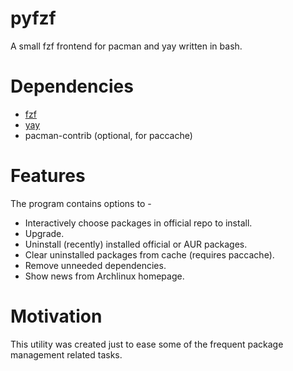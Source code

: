 # pyfzf

A small fzf frontend for pacman and yay written in bash.

# Dependencies

* [fzf](https://github.com/junegunn/fzf)
* [yay](https://github.com/Jguer/yay)
* pacman-contrib (optional, for paccache)

# Features

The program contains options to -

* Interactively choose packages in official repo to install.
* Upgrade.
* Uninstall (recently) installed official or AUR packages.
* Clear uninstalled packages from cache (requires paccache).
* Remove unneeded dependencies.
* Show news from Archlinux homepage.

# Motivation

This utility was created just to ease some of the frequent package management
related tasks.
